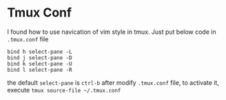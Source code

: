 
# Tmux Conf

I found how to use navication of vim style in tmux. Just put below code in `.tmux.conf` file

```
bind h select-pane -L
bind j select-pane -D
bind k select-pane -U
bind l select-pane -R
```

the default `select-pane` is `ctrl-b`
after modify `.tmux.conf` file, to activate it, execute `tmux source-file ~/.tmux.conf`